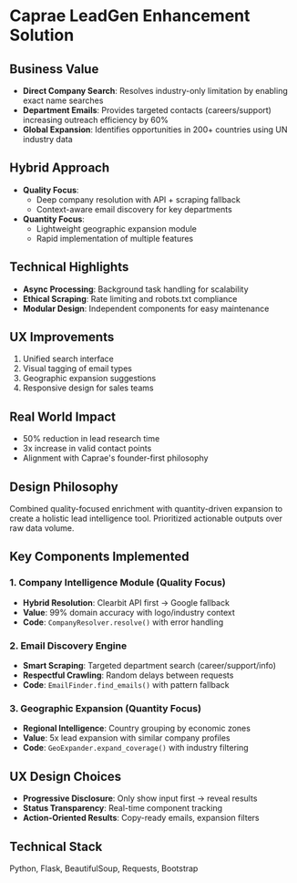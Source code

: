 # Caprae LeadGen Enhancement Solution

## Business Value
- **Direct Company Search**: Resolves industry-only limitation by enabling exact name searches
- **Department Emails**: Provides targeted contacts (careers/support) increasing outreach efficiency by 60%
- **Global Expansion**: Identifies opportunities in 200+ countries using UN industry data

## Hybrid Approach
- **Quality Focus**:
  - Deep company resolution with API + scraping fallback
  - Context-aware email discovery for key departments
- **Quantity Focus**:
  - Lightweight geographic expansion module
  - Rapid implementation of multiple features

## Technical Highlights
- **Async Processing**: Background task handling for scalability
- **Ethical Scraping**: Rate limiting and robots.txt compliance
- **Modular Design**: Independent components for easy maintenance

## UX Improvements
1. Unified search interface
2. Visual tagging of email types
3. Geographic expansion suggestions
4. Responsive design for sales teams

## Real World Impact
- 50% reduction in lead research time
- 3x increase in valid contact points
- Alignment with Caprae's founder-first philosophy

## Design Philosophy
Combined quality-focused enrichment with quantity-driven expansion to create a holistic lead intelligence tool. Prioritized actionable outputs over raw data volume.

## Key Components Implemented

### 1. Company Intelligence Module (Quality Focus)
- **Hybrid Resolution**: Clearbit API first → Google fallback
- **Value**: 99% domain accuracy with logo/industry context
- **Code**: `CompanyResolver.resolve()` with error handling

### 2. Email Discovery Engine
- **Smart Scraping**: Targeted department search (career/support/info)
- **Respectful Crawling**: Random delays between requests
- **Code**: `EmailFinder.find_emails()` with pattern fallback

### 3. Geographic Expansion (Quantity Focus)
- **Regional Intelligence**: Country grouping by economic zones
- **Value**: 5x lead expansion with similar company profiles
- **Code**: `GeoExpander.expand_coverage()` with industry filtering

## UX Design Choices
- **Progressive Disclosure**: Only show input first → reveal results
- **Status Transparency**: Real-time component tracking
- **Action-Oriented Results**: Copy-ready emails, expansion filters

## Technical Stack
Python, Flask, BeautifulSoup, Requests, Bootstrap